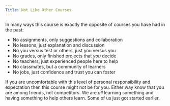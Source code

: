 ```yaml
---
Title: Not Like Other Courses
---
```


In many ways this course is exactly the opposite of courses you have had in the past:

* No assignments, only suggestions and collaboration
* No lessons, just explanation and discussion
* No you versus test or others, just you versus you
* No grades, only finished projects that *you* decide
* No teachers, just experienced people here to help
* No classmates, but a community of learners
* No jobs, just confidence and trust you can foster

If you are uncomfortable with this level of personal responsibility and expectation then this course might not be for you. Either way know that you are among friends, not competitors. We are *all* learning something and having something to help others learn. Some of us just got started earlier.
